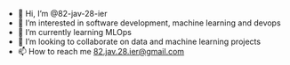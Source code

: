 - 👋 Hi, I’m @82-jav-28-ier
- 👀 I’m interested in software development, machine learning and devops
- 🌱 I’m currently learning MLOps
- 💞️ I’m looking to collaborate on data and machine learning projects
- 📫 How to reach me 82.jav.28.ier@gmail.com


<!---
82-jav-28-ier/82-jav-28-ier is a ✨ special ✨ repository because its `README.md` (this file) appears on your GitHub profile.
You can click the Preview link to take a look at your changes.
--->
